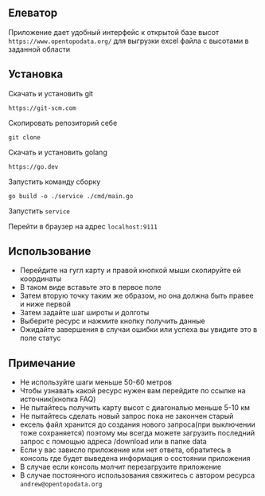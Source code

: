 ## Елеватор
Приложение дает удобный интерфейс к открытой базе высот ```https://www.opentopodata.org/``` для выгрузки excel 
файла с высотами в заданной области

## Установка 
Скачать и установить git
```asciidoc
https://git-scm.com
```
Скопировать репозиторий себе
```asciidoc
git clone 
```
Скачать и установить golang
```asciidoc
https://go.dev
```
Запустить команду сборку
```asciidoc
go build -o ./service ./cmd/main.go
```
Запустить ```service```

Перейти в браузер на адрес ```localhost:9111```

## Использование
- Перейдите на гугл карту и правой кнопкой мыши скопируйте ей координаты
- В таком виде вставьте это в первое поле
- Затем вторую точку таким же образом, но она должна быть правее и ниже первой
- Затем задайте шаг широты и долготы
- Выберите ресурс и нажмите кнопку получить данные
- Ожидайте завершения в случаи ошибки или успеха вы увидите это в поле статус

## Примечание

- Не используйте шаги меньше 50-60 метров
- Чтобы узнавать какой ресурс нужен вам перейдите по ссылке на источник(кнопка FAQ)
- Не пытайтесь получить карту высот с диагональю меньше 5-10 км
- Не пытайтесь сделать новый запрос пока не закончен старый
- ексель файл хранится до создания нового запроса(при выключении тоже сохраняется) поэтому мы всегда можете загрузить 
последний запрос с помощью адреса /download или в папке data
- Если у вас зависло приложение или нет ответа, обратитесь в консоль где будет выведена информация о состоянии приложения
- В случае если консоль молчит перезагрузите приложение
- В случае постоянного использования свяжитесь с автором ресурса ```andrew@opentopodata.org```